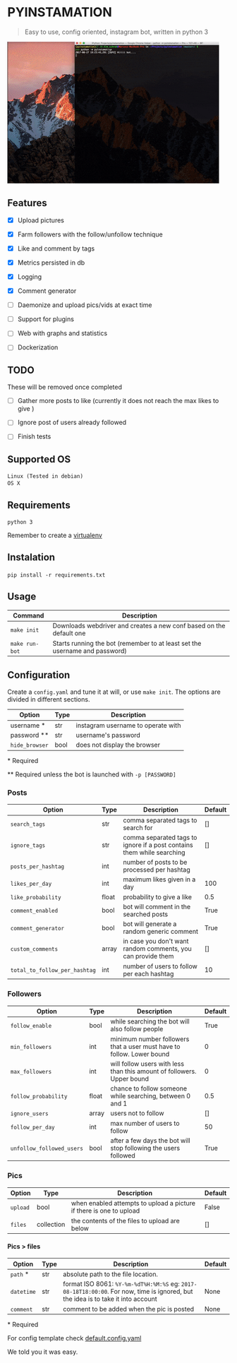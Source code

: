 # PYINSTAMATION

> Easy to use, config oriented, instagram bot, written in python 3

![](./docs/demo.gif)

## Features

- [x] Upload pictures
- [x] Farm followers with the follow/unfollow technique
- [x] Like and comment by tags
- [x] Metrics persisted in db
- [x] Logging
- [x] Comment generator
- [ ] Daemonize and upload pics/vids at exact time
- [ ] Support for plugins
- [ ] Web with graphs and statistics
- [ ] Dockerization


## TODO

These will be removed once completed

- [ ] Gather more posts to like (currently it does not reach the max likes to give )
- [ ] Ignore post of users already followed
- [ ] Finish tests


## Supported OS

```
Linux (Tested in debian)
OS X
```


## Requirements

```
python 3
```

Remember to create a [virtualenv](https://virtualenv.pypa.io/en/stable/installation/)


## Instalation

`pip install -r requirements.txt`


## Usage

| Command | Description |
| --- | --- |
| `make init` | Downloads webdriver and creates a new conf based on the default one |
| `make run-bot` | Starts running the bot (remember to at least set the username and password) |


## Configuration

Create a `config.yaml` and tune it at will, or use `make init`.
The options are divided in different sections.

| Option | Type | Description |
| --- | --- | --- |
| username * | str | instagram username to operate with |
| password ** | str | username's password |
| `hide_browser` | bool | does not display the browser |

\*  Required

** Required unless the bot is launched with `-p [PASSWORD]`


### Posts

| Option | Type | Description | Default |
| --- | --- | --- | --- |
| `search_tags` | str | comma separated tags to search for | [] |
| `ignore_tags` | str | comma separated tags to ignore if a post contains them while searching | [] |
| `posts_per_hashtag` | int | number of posts to be processed per hashtag |
| `likes_per_day` | int | maximum likes given in a day | 100 |
| `like_probability` | float | probability to give a like | 0.5 |
| `comment_enabled` | bool| bot will comment in the searched posts | True |
| `comment_generator` | bool | bot will generate a random generic comment | True |
| `custom_comments` | array | in case you don't want random comments, you can provide them | [] |
| `total_to_follow_per_hashtag` | int | number of users to follow per each hashtag | 10 |

### Followers

| Option | Type | Description | Default |
| --- | --- | --- | --- |
| `follow_enable` | bool | while searching the bot will also follow people | True |
| `min_followers` | int | minimum number followers that a user must have to follow. Lower bound | 0 |
| `max_followers` | int | will follow users with less than this amount of followers. Upper bound | 0 |
| `follow_probability` | float | chance to follow someone while searching, between 0 and 1 | 0.5 |
| `ignore_users` | array | users not to follow | [] |
| `follow_per_day` | int | max number of users to follow | 50 |
| `unfollow_followed_users` | bool | after a few days the bot will stop following the users followed | True |

### Pics

| Option | Type | Description | Default |
| --- | --- | --- | --- |
| `upload` | bool | when enabled attempts to upload a picture if there is one to upload | False |
| `files` | collection | the contents of the files to upload are below | [] |

#### Pics > files

| Option | Type | Description | Default |
| --- | --- | --- | --- |
| `path` * | str | absolute path to the file location. |
| `datetime` | str | format ISO 8061: `%Y-%m-%dT%H:%M:%S` eg: `2017-08-18T18:00:00`. For now, time is ignored, but the idea is to take it into account | None |
| `comment` | str | comment to be added when the pic is posted  | None |

\*  Required

For config template check [default.config.yaml](./default.config.yaml)


We told you it was easy.
